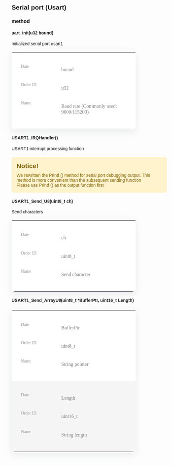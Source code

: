 <style type="text/css">
        body {
            font-family: Arial, sans-serif;
            padding: 20px;
        }

        .notice {
            background-color: #fff3cd; /* Light yellow background */
            color: #856404; /* Dark yellow font */
            border: 1px solid #ffeeba;
            padding: 15px;
            border-radius: 5px;
            margin: 20px 0 !important;
        }

        .notice h2 {
            margin: 0 0 10px;
        }

        .notice p {
            margin: 0;
        }
    /* TABLE TEST */
    .container-table100 {
    width: 100%;
    min-height: 100vh;
    background: #c850c0;
    background: -webkit-linear-gradient(45deg, #4158d0, #c850c0);
    background: -o-linear-gradient(45deg, #4158d0, #c850c0);
    background: -moz-linear-gradient(45deg, #4158d0, #c850c0);
    background: linear-gradient(45deg, #4158d0, #c850c0);

    display: -webkit-box;
    display: -webkit-flex;
    display: -moz-box;
    display: -ms-flexbox;
    display: flex;
    align-items: center;
    justify-content: center;
    flex-wrap: wrap;
    padding: 33px 30px;
    }

    .wrap-table100 {
    width: 1170px;
    }

    table {
    border-spacing: 1;
    border-collapse: collapse;
    background: white;
    border-radius: 10px;
    overflow: hidden;
    width: 100%;
    position: relative;
    }
    table * {
    position: relative;
    }
    table td, table th {
    padding-left: 8px;
    }
    table thead tr {
    height: 60px;
    background: #36304a;
    }
    table tbody tr {
    height: 50px;
    }
    table tbody tr:last-child {
    border: 0;
    }
    table td, table th {
    text-align: left;
    }
    table td.l, table th.l {
    text-align: right;
    }
    table td.c, table th.c {
    text-align: center;
    }
    table td.r, table th.r {
    text-align: center;
    }


    .table100-head th{
    font-family: OpenSans-Regular;
    font-size: 18px;
    color: #fff;
    line-height: 1.2;
    font-weight: unset;
    }

    tbody tr:nth-child(even) {
    background-color: #f5f5f5;
    }

    tbody tr {
    font-family: OpenSans-Regular;
    font-size: 15px;
    color: #808080;
    line-height: 1.2;
    font-weight: unset;
    }

    tbody tr:hover {
    color: #555555;
    background-color: #f5f5f5;
    cursor: pointer;
    }

    .column1 {
    width: 260px;
    padding-left: 40px;
    }

    .column2 {
    width: 160px;
    }

    .column3 {
    width: 245px;
    }

    .column4 {
    width: 110px;
    text-align: right;
    }

    .column5 {
    width: 170px;
    text-align: right;
    }

    .column6 {
    width: 222px;
    text-align: right;
    padding-right: 62px;
    }


    @media screen and (max-width: 992px) {
    table {
        display: block;
    }
    table > *, table tr, table td, table th {
        display: block;
    }
    table thead {
        display: none;
    }
    table tbody tr {
        height: auto;
        padding: 37px 0;
    }
    table tbody tr td {
        padding-left: 40% !important;
        margin-bottom: 24px;
    }
    table tbody tr td:last-child {
        margin-bottom: 0;
    }
    table tbody tr td:before {
        font-family: OpenSans-Regular;
        font-size: 14px;
        color: #999999;
        line-height: 1.2;
        font-weight: unset;
        position: absolute;
        width: 40%;
        left: 30px;
        top: 0;
    }
    table tbody tr td:nth-child(1):before {
        content: "Date";
    }
    table tbody tr td:nth-child(2):before {
        content: "Order ID";
    }
    table tbody tr td:nth-child(3):before {
        content: "Name";
    }
    table tbody tr td:nth-child(4):before {
        content: "Price";
    }
    table tbody tr td:nth-child(5):before {
        content: "Quantity";
    }
    table tbody tr td:nth-child(6):before {
        content: "Total";
    }

    .column4,
    .column5,
    .column6 {
        text-align: left;
    }

    .column4,
    .column5,
    .column6,
    .column1,
    .column2,
    .column3 {
        width: 100%;
    }

    tbody tr {
        font-size: 14px;
    }
    }

    @media (max-width: 576px) {
    .container-table100 {
        padding-left: 15px;
        padding-right: 15px;
    }
    }
    /* TABLE TEST END */

    table {font-size:12px;max-width:80%;min-width:30%;border-width: 0px;border-collapse: collapse;margin-bottom: 20px;box-shadow: rgba(149, 157, 165, 0.2) 0px 8px 24px;}
    th {font-size:12px;border-width: 1px;padding: 8px;text-align:left;}
        td {font-size:12px;border-width: 1px;padding: 8px; vertical-align: middle;font-size: 16px;}

        .code-container {
        background-color: #282c34;
        border-radius: 5px;
        padding: 15px;
        min-width: 600px;
        margin-bottom: 20px;
        overflow-x: auto;
        box-shadow: 0 2px 10px rgba(0, 0, 0, 0.2);
    }
    pre {
        margin: 0;
    }
    code {
        font-family: 'Courier New', Courier, monospace !important;
        white-space: pre-wrap !important; /* Allows code to wrap in case it is too long */
        color: #ffffff !important;
        background-color: #282c34 !important;
        border: none !important;
        font-size: 100% !important;
    }
    .keyword {
        color: #c678dd; /* Purple */
        font-weight: bold;
    }
    .function {
        color: #61afef; /* blue */
    }
    .string {
        color: #98c379; /* green */
    }
    .include {
        color: #c678dd; /* Purple */
    }
    .header {
        color: #98c379; /* green */
    }
    .number {
        color: #d19a66; /* orange color */
    }

    .string {
        color: #56b6c2; /* blue */
    }

    .comment {
        color: #7f848e; /* grey */
    }
</style>
## Serial port (Usart)
### method
#### uart_init(u32 bound)
Initialized serial port usart1

<table>
<thead class="table100-head">
<tr><th>parameter</th><th>type</th><th>Annotation</th></tr>
</thead>
<tbody>
    <tr><td>bound</td><td>u32</td><td>Baud rate (Commonly used: 9600/115200)</td></tr>
</tbody>
</table>

#### USART1_IRQHandler()
USART1 interrupt processing function

<div class="notice">
    <h2>Notice!</h2>
    <p>We rewritten the Printf () method for serial port debugging output. This method is more convenient than the subsequent sending function</p>
    <p>Please use Printf () as the output function first</p>
</div>

#### USART1_Send_U8(uint8_t ch)

Send characters
<table>
<thead class="table100-head">
<tr><th>parameter</th><th>type</th><th>Annotation</th></tr>
</thead>
<tbody>
    <tr><td>ch</td><td>uint8_t</td><td>Send character</td></tr>
</tbody>
</table>


#### USART1_Send_ArrayU8(uint8_t *BufferPtr, uint16_t Length)

<table>
<thead class="table100-head">
<tr><th>parameter</th><th>type</th><th>Annotation</th></tr>
</thead>
<tbody>
    <tr><td>BufferPtr</td><td>uint8_t</td><td>String pointer</td></tr>
<tr><td>Length</td><td>uint16_t</td><td>String length</td></tr>
</tbody>
</table>




